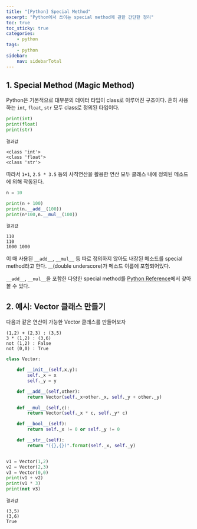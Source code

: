 ```yaml
---
title: "[Python] Special Method"
excerpt: "Python에서 쓰이는 special method에 관한 간단한 정리"
toc: true
toc_sticky: true
categories:
    - python
tags:
    - python
sidebar:
    nav: sidebarTotal
---
```


## 1. Special Method (Magic Method)

Python은 기본적으로 대부분의 데이터 타입이 class로 이루어진 구조이다.
흔히 사용하는 `int`, `float`, `str` 모두 class로 정의된 타입이다.

```py
print(int)
print(float)
print(str)
```

```
결과값

<class 'int'>
<class 'float'>
<class 'str'>
```

따라서 `1+1`, `2.5 * 3.5` 등의 사칙연산을 활용한 연산 모두 클래스 내에 정의된 메소드에 의해 작동된다.

```py
n = 10

print(n + 100)
print(n.__add__(100))
print(n*100,n.__mul__(100))
```

```
결과값

110
110
1000 1000
```

이 때 사용된 `__add__`, `__mul__` 등 따로 정의하지 않아도 내장된 메소드를 special method라고 한다.
\_\_(double underscore)가 메소드 이름에 포함되어있다.

`__add__`, `__mul__`을 포함한 다양한 special method를 [Python Reference](https://docs.python.org/3/reference/datamodel.html#special-method-names)에서 찾아볼 수 있다.

## 2. 예시: Vector 클래스 만들기

다음과 같은 연산이 가능한 Vector 클래스를 만들어보자

```
(1,2) + (2,3) : (3,5)
3 * (1,2) : (3,6)
not (1,2) : False
not (0,0) : True
```

```py
class Vector:

    def __init__(self,x,y):
        self._x = x
        self._y = y

    def __add__(self,other):
        return Vector(self._x+other._x, self._y + other._y)

    def __mul__(self,c):
        return Vector(self._x * c, self._y* c)

    def __bool__(self):
        return self._x != 0 or self._y != 0

    def __str__(self):
        return "({},{})".format(self._x, self._y)


v1 = Vector(1,2)
v2 = Vector(2,3)
v3 = Vector(0,0)
print(v1 + v2)
print(v1 * 3)
print(not v3)
```

```
결과값

(3,5)
(3,6)
True
```
